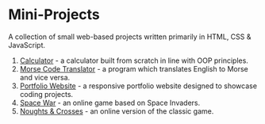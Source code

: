 # Mini-Projects

A collection of small web-based projects written primarily in HTML, CSS & JavaScript.

1. [Calculator](https://github.com/rob-writes-code/calculator) - a calculator built from scratch in line with OOP principles.
2. [Morse Code Translator](https://github.com/rob-writes-code/morse-code-translator) - a program which translates English to Morse and vice versa.
3. [Portfolio Website](https://github.com/rob-writes-code/portfolio-website) - a responsive portfolio website designed to showcase coding projects.
4. [Space War](https://github.com/rob-writes-code/space-war) - an online game based on Space Invaders.
5. [Noughts & Crosses](https://github.com/rob-writes-code/noughts-and-crosses) - an online version of the classic game.

